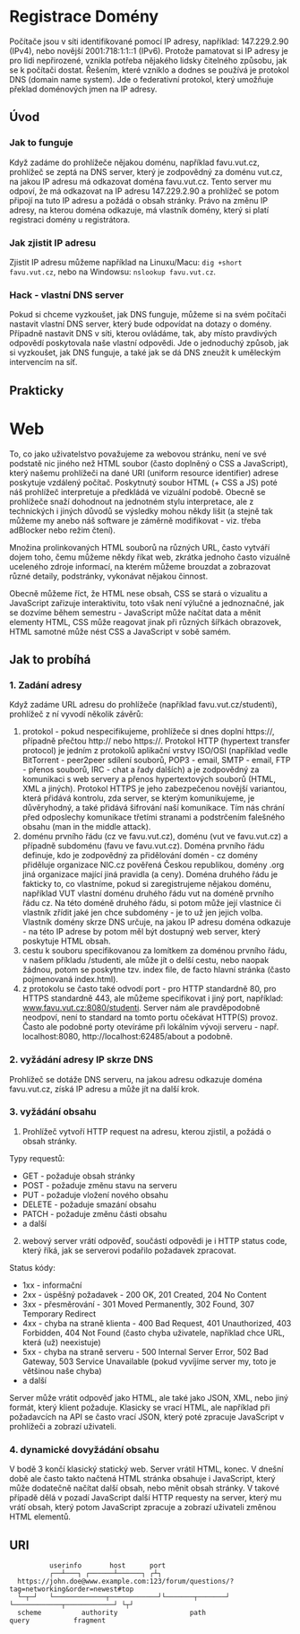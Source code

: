 # Registrace Domény

Počítače jsou v síti identifikované pomocí IP adresy, například: 147.229.2.90 (IPv4), nebo novější 2001:718:1:1::1 (IPv6).
Protože pamatovat si IP adresy je pro lidi nepřirozené, vznikla potřeba nějakého lidsky čitelného způsobu, jak se k počítači dostat.
Řešením, které vzniklo a dodnes se používá je protokol DNS (domain name system).
Jde o federativní protokol, který umožňuje překlad doménových jmen na IP adresy.

## Úvod
### Jak to funguje
Když zadáme do prohlížeče nějakou doménu, například favu.vut.cz, prohlížeč se zeptá na DNS server, který je zodpovědný za doménu vut.cz, na jakou IP adresu má odkazovat doména favu.vut.cz.
Tento server mu odpoví, že má odkazovat na IP adresu 147.229.2.90 a prohlížeč se potom připojí na tuto IP adresu a požádá o obsah stránky.
Právo na změnu IP adresy, na kterou doména odkazuje, má vlastník domény, který si platí registraci domény u registrátora.

### Jak zjistit IP adresu
Zjistit IP adresu můžeme například na Linuxu/Macu: `dig +short favu.vut.cz`, nebo na Windowsu: `nslookup favu.vut.cz`.

### Hack - vlastní DNS server
Pokud si chceme vyzkoušet, jak DNS funguje, můžeme si na svém počítači nastavit vlastní DNS server, který bude odpovídat na dotazy o domény.
Případně nastavit DNS v síti, kterou ovládáme, tak, aby místo pravdivých odpovědí poskytovala naše vlastní odpovědi.
Jde o jednoduchý způsob, jak si vyzkoušet, jak DNS funguje, a také jak se dá DNS zneužít k uměleckým intervencím na síť.

## Prakticky


# Web 
To, co jako uživatelstvo považujeme za webovou stránku, není ve své podstatě nic jiného než HTML soubor (často doplněný o CSS a JavaScript), který našemu prohlížeči na dané URI (uniform resource identifier) adrese poskytuje vzdálený počítač.
Poskytnutý soubor HTML (+ CSS a JS) poté náš prohlížeč interpretuje a předkládá ve vizuální podobě.
Obecně se prohlížeče snaží dohodnout na jednotném stylu interpretace, ale z technických i jiných důvodů se výsledky mohou někdy lišit (a stejně tak můžeme my anebo náš software je záměrně modifikovat - viz. třeba adBlocker nebo režim čtení).

Množina prolinkovaných HTML souborů na různých URL, často vytváří dojem toho, čemu můžeme někdy říkat web, zkrátka jednoho často vizuálně uceleného zdroje informací, na kterém můžeme brouzdat a zobrazovat různé detaily, podstránky, vykonávat nějakou činnost.
 
Obecně můžeme říct, že HTML nese obsah, CSS se stará o vizualitu a JavaScript zařizuje interaktivitu, toto však není výlučné a jednoznačné, jak se dozvíme během semestru - JavaScript může načítat data a měnit elementy HTML, CSS může reagovat jinak při různých šířkách obrazovek, HTML samotné může nést CSS a JavaScript v sobě samém. 

## Jak to probíhá

### 1. Zadání adresy
Když zadáme URL adresu do prohlížeče (například favu.vut.cz/studenti), prohlížeč z ní vyvodí několik závěrů:

1. protokol - pokud nespecifikujeme, prohlížeče si dnes doplní https://, případně přečtou http:// nebo https://.
Protokol HTTP (hypertext transfer protocol) je jedním z protokolů aplikační vrstvy ISO/OSI (například vedle BitTorrent - peer2peer sdílení souborů, POP3 - email, SMTP - email, FTP - přenos souborů, IRC - chat a řady dalších) a je zodpovědný za komunikaci s web servery a přenos hypertextových souborů (HTML, XML a jiných).
Protokol HTTPS je jeho zabezpečenou novější variantou, která přidává kontrolu, zda server, se kterým komunikujeme, je důvěryhodný, a také přidává šifrování naší komunikace.
Tím nás chrání před odposlechy komunikace třetími stranami a podstrčením falešného obsahu (man in the middle attack).
2. doménu prvního řádu (cz ve favu.vut.cz), doménu (vut ve favu.vut.cz) a případně subdoménu (favu ve favu.vut.cz).
Doména prvního řádu definuje, kdo je zodpovědný za přidělování domén - cz domény přiděluje organizace NIC.cz pověřená Českou republikou, domény .org jiná organizace mající jiná pravidla (a ceny).
Doména druhého řádu je fakticky to, co vlastníme, pokud si zaregistrujeme nějakou doménu, například VUT vlastní doménu druhého řádu vut na doméně prvního řádu cz.
Na této doméně druhého řádu, si potom může její vlastnice či vlastník zřídit jaké jen chce subdomény - je to už jen jejich volba.
Vlastník domény skrze DNS určuje, na jakou IP adresu doména odkazuje - na této IP adrese by potom měl být dostupný web server, který poskytuje HTML obsah.
3. cestu k souboru specifikovanou za lomítkem za doménou prvního řádu, v našem příkladu /studenti, ale může jít o delší cestu, nebo naopak žádnou, potom se poskytne tzv. index file, de facto hlavní stránka (často pojmenovaná index.html).
4. z protokolu se často také odvodí port - pro HTTP standardně 80, pro HTTPS standardně 443, ale můžeme specifikovat i jiný port, například: www.favu.vut.cz:8080/studenti. Server nám ale pravděpodobně neodpoví, není to standard na tomto portu očekávat HTTP(S) provoz. Často ale podobné porty otevíráme při lokálním vývoji serveru - např. localhost:8080, http://localhost:62485/about a podobně.

### 2. vyžádání adresy IP skrze DNS

Prohlížeč se dotáže DNS serveru, na jakou adresu odkazuje doména favu.vut.cz, získá IP adresu a může jít na další krok.

### 3. vyžádání obsahu

1. Prohlížeč vytvoří HTTP request na adresu, kterou zjistil, a požádá o obsah stránky.

Typy requestů:
- GET - požaduje obsah stránky
- POST - požaduje změnu stavu na serveru
- PUT - požaduje vložení nového obsahu
- DELETE - požaduje smazání obsahu
- PATCH - požaduje změnu části obsahu
- a další

2. webový server vrátí odpověď, součástí odpovědi je i HTTP status code, který říká, jak se serverovi podařilo požadavek zpracovat.

Status kódy:
- 1xx - informační
- 2xx - úspěšný požadavek - 200 OK, 201 Created, 204 No Content
- 3xx - přesměrování - 301 Moved Permanently, 302 Found, 307 Temporary Redirect
- 4xx - chyba na straně klienta - 400 Bad Request, 401 Unauthorized, 403 Forbidden, 404 Not Found (často chyba uživatele, například chce URL, která (už) neexistuje)
- 5xx - chyba na straně serveru - 500 Internal Server Error, 502 Bad Gateway, 503 Service Unavailable (pokud vyvíjíme server my, toto je většinou naše chyba)
- a další

Server může vrátit odpověď jako HTML, ale také jako JSON, XML, nebo jiný formát, který klient požaduje.
Klasicky se vrací HTML, ale například při požadavcích na API se často vrací JSON, který poté zpracuje JavaScript v prohlížeči a zobrazí uživateli.

### 4. dynamické dovyžádání obsahu
V bodě 3 končí klasický statický web.
Server vrátil HTML, konec.
V dnešní době ale často takto načtená HTML stránka obsahuje i JavaScript, který může dodatečně načítat další obsah, nebo měnit obsah stránky.
V takové případě dělá v pozadí JavaScript další HTTP requesty na server, který mu vrátí obsah, který potom JavaScript zpracuje a zobrazí uživateli změnou HTML elementů.

## URI
```
          userinfo       host      port
          ┌──┴───┐ ┌──────┴──────┐ ┌┴┐
  https://john.doe@www.example.com:123/forum/questions/?tag=networking&order=newest#top
  └─┬─┘   └─────────────┬────────────┘└───────┬───────┘ └────────────┬────────────┘ └┬┘
  scheme          authority                  path                  query           fragment
```
